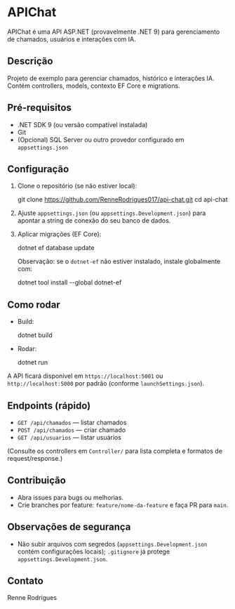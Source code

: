 # APIChat

APIChat é uma API ASP.NET (provavelmente .NET 9) para gerenciamento de chamados, usuários e interações com IA.

## Descrição
Projeto de exemplo para gerenciar chamados, histórico e interações IA. Contém controllers, models, contexto EF Core e migrations.

## Pré-requisitos
- .NET SDK 9 (ou versão compatível instalada)
- Git
- (Opcional) SQL Server ou outro provedor configurado em `appsettings.json`

## Configuração
1. Clone o repositório (se não estiver local):

   git clone https://github.com/RenneRodrigues017/api-chat.git
   cd api-chat

2. Ajuste `appsettings.json` (ou `appsettings.Development.json`) para apontar a string de conexão do seu banco de dados.

3. Aplicar migrações (EF Core):

   dotnet ef database update

   Observação: se o `dotnet-ef` não estiver instalado, instale globalmente com:

   dotnet tool install --global dotnet-ef

## Como rodar
- Build:

  dotnet build

- Rodar:

  dotnet run

A API ficará disponível em `https://localhost:5001` ou `http://localhost:5000` por padrão (conforme `launchSettings.json`).

## Endpoints (rápido)
- `GET /api/chamados` — listar chamados
- `POST /api/chamados` — criar chamado
- `GET /api/usuarios` — listar usuários

(Consulte os controllers em `Controller/` para lista completa e formatos de request/response.)

## Contribuição
- Abra issues para bugs ou melhorias.
- Crie branches por feature: `feature/nome-da-feature` e faça PR para `main`.

## Observações de segurança
- Não subir arquivos com segredos (`appsettings.Development.json` contém configurações locais); `.gitignore` já protege `appsettings.Development.json`.

## Contato
Renne Rodrigues
